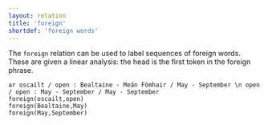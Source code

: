 ```yaml
---
layout: relation
title: 'foreign'
shortdef: 'foreign words'
---
```


The `foreign` relation can be used to label sequences of foreign words. These are given a linear analysis: the head is the first token in the foreign phrase.

~~~ sdparse
ar oscailt / open : Bealtaine - Meán Fómhair / May - September \n open / open : May - September / May - September
foreign(oscailt,open)
foreign(Bealtaine,May)
foreign(May,September)
~~~
